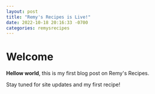 ```yaml
---
layout: post
title: "Remy's Recipes is Live!"
date: 2022-10-18 20:16:33 -0700
categories: remysrecipes
---
```


# Welcome

**Hellow world**, this is my first blog post on Remy's Recipes.

Stay tuned for site updates and my first recipe!